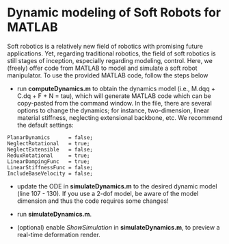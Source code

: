 #  Dynamic modeling of Soft Robots for MATLAB 

Soft robotics is a relatively new field of robotics with promising future applications. Yet, regarding traditional robotics, the field of soft robotics is still stages of inception, especially regarding modeling, control. Here, we (freely) offer code from MATLAB to model and simulate a soft robot manipulator. To use the provided MATLAB code, follow the steps below

* run **computeDynamics.m** to obtain the dynamics model (i.e., M.dqq + C.dq + F + N = tau), which will generate MATLAB code which can be copy-pasted from the command window. In the file, 
there are several options to change the dynamics; for instance, two-dimension, linear material stiffness, neglecting extensional backbone, etc. We recommend the default settings:

```
PlanarDynamics      = false;
NeglectRotational   = true;
NeglectExtensible   = false;
ReduxRotational     = true;
LinearDampingFunc   = true;
LinearStiffnessFunc = false;
IncludeBaseVelocity = false;
```

* update the ODE in **simulateDynamics.m** to the desired dynamic model (line 107 - 130). If you use a 2-dof model, be aware of the model dimension and thus the code requires some changes! 
* run **simulateDynamics.m**.

* (optional) enable *ShowSimulation* in **simulateDynamics.m**, to preview a real-time deformation render.
